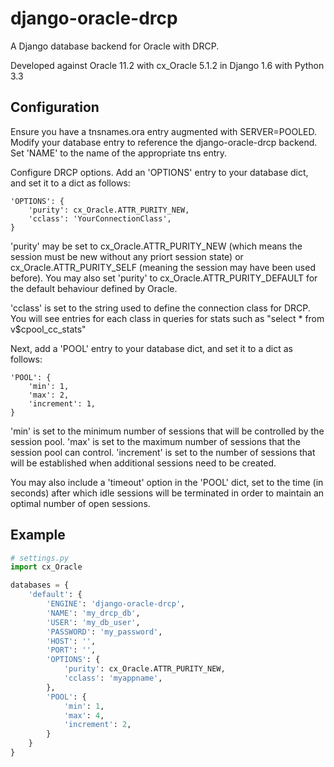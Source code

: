django-oracle-drcp
==================
A Django database backend for Oracle with DRCP.

Developed against Oracle 11.2 with cx_Oracle 5.1.2 in Django 1.6 with Python 3.3

Configuration
-------------
Ensure you have a tnsnames.ora entry augmented with SERVER=POOLED.
Modify your database entry to reference the django-oracle-drcp backend.
Set 'NAME' to the name of the appropriate tns entry.

Configure DRCP options.
Add an 'OPTIONS' entry to your database dict, and set it to
a dict as follows:
```
'OPTIONS': {
    'purity': cx_Oracle.ATTR_PURITY_NEW,
    'cclass': 'YourConnectionClass',
}
```

'purity' may be set to cx_Oracle.ATTR_PURITY_NEW (which means the session must
be new without any priort session state) or cx_Oracle.ATTR_PURITY_SELF
(meaning the session may have been used before).
You may also set 'purity' to cx_Oracle.ATTR_PURITY_DEFAULT for the default
behaviour defined by Oracle.

'cclass' is set to the string used to define the connection class for DRCP.
You will see entries for each class in queries for stats such as
"select * from v$cpool_cc_stats"

Next, add a 'POOL' entry to your database dict, and set it to a dict as
follows:
```
'POOL': {
    'min': 1,
    'max': 2,
    'increment': 1,
}
```

'min' is set to the minimum number of sessions that will be controlled by the
session pool.
'max' is set to the maximum number of sessions that the session pool can
control.
'increment' is set to the number of sessions that will be established when
additional sessions need to be created.

You may also include a 'timeout' option in the 'POOL' dict, set to the time
(in seconds) after which idle sessions will be terminated in order to maintain
an optimal number of open sessions.

Example
-------

```python
# settings.py
import cx_Oracle

databases = {
    'default': {
        'ENGINE': 'django-oracle-drcp',
        'NAME': 'my_drcp_db',
        'USER': 'my_db_user',
        'PASSWORD': 'my_password',
        'HOST': '',
        'PORT': '',
        'OPTIONS': {
            'purity': cx_Oracle.ATTR_PURITY_NEW,
            'cclass': 'myappname',
        },
        'POOL': {
            'min': 1,
            'max': 4,
            'increment': 2,
        }
    }
}
```
